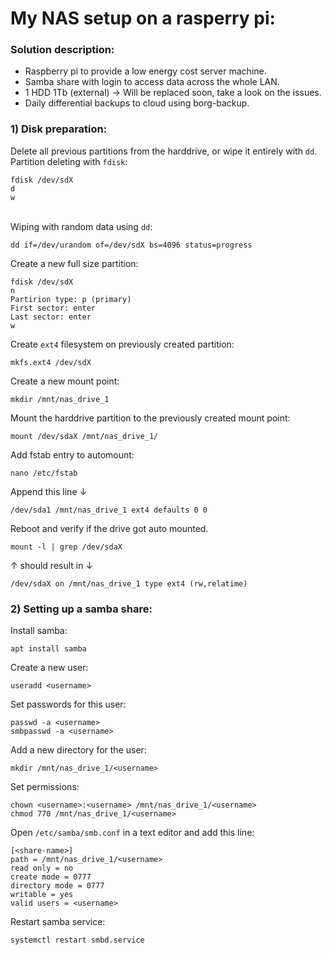 # My NAS setup on a rasperry pi:

### Solution description:
- Raspberry pi to provide a low energy cost server machine.
- Samba share with login to access data across the whole LAN. 
- 1 HDD 1Tb (external) -> Will be replaced soon, take a look on the issues.
- Daily differential backups to cloud using borg-backup.

### 1) Disk preparation:
Delete all previous partitions from the harddrive, or wipe it entirely with `dd`.
<br>Partition deleting with `fdisk`:
```shell
fdisk /dev/sdX
d
w
```
<br>Wiping with random data using `dd`:
```shell
dd if=/dev/urandom of=/dev/sdX bs=4096 status=progress
```

Create a new full size partition:
```shell
fdisk /dev/sdX
n
Partirion type: p (primary)
First sector: enter
Last sector: enter
w
```
Create `ext4` filesystem on previously created partition:
```shell
mkfs.ext4 /dev/sdX
```
Create a new mount point:
```shell
mkdir /mnt/nas_drive_1
```
Mount the harddrive partition to the previously created mount point:
```shell
mount /dev/sdaX /mnt/nas_drive_1/
```
Add fstab entry to automount:
```shell
nano /etc/fstab
```
Append this line ↓
```shell
/dev/sda1 /mnt/nas_drive_1 ext4 defaults 0 0
```
Reboot and verify if the drive got auto mounted.
```shell
mount -l | grep /dev/sdaX
```
↑ should result in ↓
```shell
/dev/sdaX on /mnt/nas_drive_1 type ext4 (rw,relatime)
```

### 2) Setting up a samba share:
Install samba:
```shell
apt install samba
```
Create a new user:
```shell
useradd <username>
```
Set passwords for this user:
```shell
passwd -a <username>
smbpasswd -a <username>
```
Add a new directory for the user:
```shell
mkdir /mnt/nas_drive_1/<username>
```
Set permissions:
```shell
chown <username>:<username> /mnt/nas_drive_1/<username>
chmod 770 /mnt/nas_drive_1/<username>
```
Open `/etc/samba/smb.conf` in a text editor and add this line:
```shell
[<share-name>]
path = /mnt/nas_drive_1/<username>
read only = no
create mode = 0777
directory mode = 0777
writable = yes
valid users = <username>
```
Restart samba service:
```shell
systemctl restart smbd.service
```
